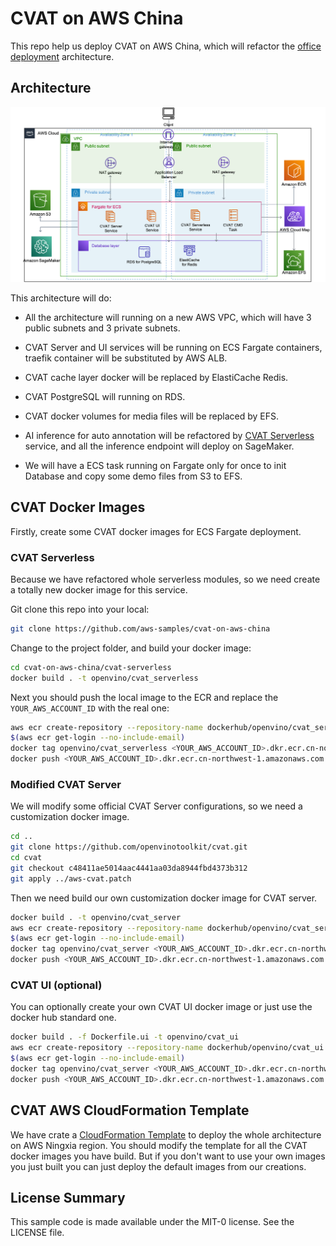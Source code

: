 # CVAT on AWS China

This repo help us deploy CVAT on AWS China, which will refactor the [office deployment](https://openvinotoolkit.github.io/cvat/docs/administration/basics/installation/) architecture.

## Architecture

![Arch](images/Arch.png)


This architecture will do:

- All the architecture will running on a new AWS VPC, which will have 3 public subnets and 3 private subnets.

- CVAT Server and UI services will be running on ECS Fargate containers, traefik container will be substituted by AWS ALB.

- CVAT cache layer docker will be replaced by ElastiCache Redis.

- CVAT PostgreSQL will running on RDS.

- CVAT docker volumes for media files will be replaced by EFS.

- AI inference for auto annotation will be refactored by [CVAT Serverless](cvat-serverless/) service, and all the inference endpoint will deploy on SageMaker.

- We will have a ECS task running on Fargate only for once to init Database and copy some demo files from S3 to EFS.

## CVAT Docker Images
Firstly, create some CVAT docker images for ECS Fargate deployment.

### CVAT Serverless
Because we have refactored whole serverless modules, so we need create a totally new docker image for this service.

Git clone this repo into your local:
```bash
git clone https://github.com/aws-samples/cvat-on-aws-china
```
Change to the project folder, and build your docker image:
```bash
cd cvat-on-aws-china/cvat-serverless
docker build . -t openvino/cvat_serverless
```
Next you should push the local image to the ECR and replace the `YOUR_AWS_ACCOUNT_ID` with the real one:
```bash
aws ecr create-repository --repository-name dockerhub/openvino/cvat_serverless
$(aws ecr get-login --no-include-email)
docker tag openvino/cvat_serverless <YOUR_AWS_ACCOUNT_ID>.dkr.ecr.cn-northwest-1.amazonaws.com.cn/dockerhub/openvino/cvat_serverless
docker push <YOUR_AWS_ACCOUNT_ID>.dkr.ecr.cn-northwest-1.amazonaws.com.cn/dockerhub/openvino/cvat_serverless
```

### Modified CVAT Server
We will modify some official CVAT Server configurations, so we need a customization docker image.

```bash
cd ..
git clone https://github.com/openvinotoolkit/cvat.git
cd cvat
git checkout c48411ae5014aac4441aa03da8944fbd4373b312
git apply ../aws-cvat.patch
```
Then we need build our own customization docker image for CVAT server.

```bash
docker build . -t openvino/cvat_server
aws ecr create-repository --repository-name dockerhub/openvino/cvat_server
$(aws ecr get-login --no-include-email)
docker tag openvino/cvat_server <YOUR_AWS_ACCOUNT_ID>.dkr.ecr.cn-northwest-1.amazonaws.com.cn/dockerhub/openvino/cvat_server
docker push <YOUR_AWS_ACCOUNT_ID>.dkr.ecr.cn-northwest-1.amazonaws.com.cn/dockerhub/openvino/cvat_server
```

### CVAT UI (optional)

You can optionally create your own CVAT UI docker image or just use the docker hub standard one.
```bash
docker build . -f Dockerfile.ui -t openvino/cvat_ui
aws ecr create-repository --repository-name dockerhub/openvino/cvat_ui
$(aws ecr get-login --no-include-email)
docker tag openvino/cvat_server <YOUR_AWS_ACCOUNT_ID>.dkr.ecr.cn-northwest-1.amazonaws.com.cn/dockerhub/openvino/cvat_ui
docker push <YOUR_AWS_ACCOUNT_ID>.dkr.ecr.cn-northwest-1.amazonaws.com.cn/dockerhub/openvino/cvat_ui
```

## CVAT AWS CloudFormation Template

We have crate a [CloudFormation Template](cvat-aws-all.yaml) to deploy the whole architecture on AWS Ningxia region. You should modify the template for all the CVAT docker images you have build. But if you don't want to use your own images you just built you can just deploy the default images from our creations.

## License Summary
This sample code is made available under the MIT-0 license. See the LICENSE file.